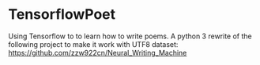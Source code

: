 # TensorflowPoet
Using Tensorflow to to learn how to write poems.  A python 3 rewrite of the following project to make it work with UTF8 dataset:  https://github.com/zzw922cn/Neural_Writing_Machine
